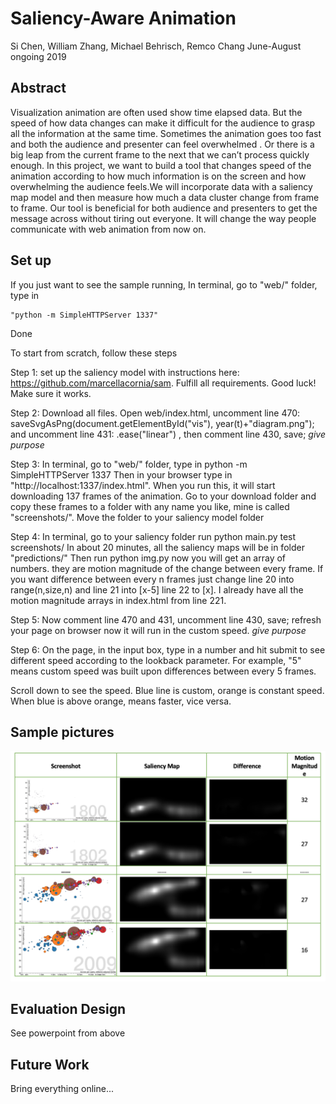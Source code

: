 # Saliency-Aware Animation
Si Chen, William Zhang, Michael Behrisch, Remco Chang
June-August ongoing 2019

## Abstract

Visualization animation are often used show time elapsed data. But the speed of how data changes can make it difficult for the audience to grasp all the information at the same time. Sometimes the animation goes too fast and both the audience and presenter can feel overwhelmed . Or there is a big leap from the current frame to the next that we can’t process quickly enough. In this project, we want to build a tool that changes speed of the animation according to how much information is on the screen and how overwhelming the audience feels.­­­We will incorporate data with a saliency map model and then measure how much a data cluster change from frame to frame. Our tool is beneficial for both audience and presenters to get the message across without tiring out everyone. It will change the way people communicate with web animation from now on.

## Set up
If you just want to see the sample running, In terminal, go to "web/" folder, type in 

	"python -m SimpleHTTPServer 1337"

Done

To start from scratch, follow these steps

Step 1: set up the saliency model with instructions here: https://github.com/marcellacornia/sam. Fulfill all requirements.
Good luck!
Make sure it works.

Step 2: Download all files. Open web/index.html, uncomment line 470:
	saveSvgAsPng(document.getElementById("vis"), year(t)+"diagram.png");
and uncomment line 431: .ease("linear") , then comment line 430, save;
*give purpose*

Step 3: In terminal, go to "web/" folder, type in 
	python -m SimpleHTTPServer 1337
Then in your browser type in "http://localhost:1337/index.html". When you run this, it will start downloading 137 frames of the animation.
Go to your download folder and copy these frames to a folder with any name you like, mine is called "screenshots/". Move the folder to your saliency model folder 

Step 4: In terminal, go to your saliency folder run 
	python main.py test screenshots/ 
In about 20 minutes, all the saliency maps will be in folder "predictions/"
Then run 
	python img.py 
now you will get an array of numbers. they are motion magnitude of the change between every frame. If you want difference between every n frames just change line 20 into range(n,size,n) and line 21 into [x-5] line 22 to [x].
I already have all the motion magnitude arrays in index.html from line 221.

Step 5: Now comment line 470 and 431, uncomment line 430, save; refresh your page on browser now it will run in the custom speed.
*give purpose*

Step 6: On the page, in the input box, type in a number and hit submit to see different speed according to the lookback parameter. For example, "5" means custom speed was built upon differences between every 5 frames. 

Scroll down to see the speed. Blue line is custom, orange is constant speed. When blue is above orange, means faster, vice versa.


## Sample pictures
![table](TABLE.png)

## Evaluation Design

See powerpoint from above

## Future Work
Bring everything online...




